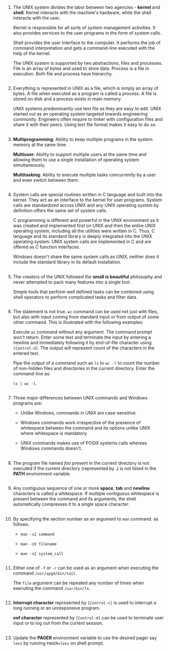 01. The UNIX system divides the labor between two agencies - **kernel** and **shell**. Kernel interacts with the machine's hardware, while the shell interacts with the user.

    Kernel is responsible for all sorts of system management activities. It also provides services to the user programs in the form of system calls.

    Shell provides the user interface to the computer. It performs the job of command interpretation and gets a command-line executed with the help of the kernel.

    The UNIX system is supported by two abstractions, files and processes. File is an array of bytes and used to store data. Process is a file in execution. Both file and process have hierarchy.

##

02. Everything is represented in UNIX as a file, which is simply an array of bytes. A file when executed as a program is called a process. A file is stored on disk and a process exists in main memory.

    UNIX systems predominantly use text file as they are easy to edit. UNIX started out as an operating system targeted towards engineering community. Engineers often require to tinker with configuration files and share it with their peers. Using text file format makes it easy to do so.

##

03. **Multiprogramming**: Ability to keep multiple programs in the system memory at the same time.

    **Multiuser**: Ability to support multiple users at the same time and allowing them to use a single installation of operating system simultaneously.

    **Multitasking**: Ability to execute multiple tasks concurrently by a user and even switch between them.

##

04. System calls are special routines written in C language and built into the kernel. They act as an interface to the kernel for user programs. System calls are standardized across UNIX and any UNIX operating system by definition offers the same set of system calls.

    C programming is different and powerful in the UNIX environment as it was created and implemented first on UNIX and then the entire UNIX operating system, including all the utilities were written in C. Thus, C language and its standard library is deeply integrated into the UNIX operating system. UNIX system calls are implemented in C and are offered as C function interfaces.

    Windows doesn't share the same system calls as UNIX, neither does it include the standard library in its default installation.

##

05. The creators of the UNIX followed the **small is beautiful** philosophy and never attempted to pack many features into a single tool.

    Simple tools that perform well defined tasks can be combined using shell operators to perform complicated tasks and filter data.

##

06. The statement is not true. `wc` command can be used not just with files, but also with input coming from standard input or from output of some other command. This is illustrated with the following examples:

    Execute `wc` command without any argument. The command prompt won't return. Enter some text and terminate the input by entering a newline and immediately following it by end-of-file character using `[Control-d]`. The output will represent count of the characters in the entered text.

    Pipe the output of a command such as `ls` to `wc -l` to count the number of non-hidden files and directories in the current directory. Enter the command-line as:

    `ls | wc -l`.

##

07. Three major differences between UNIX commands and Windows programs are:

    - Unlike Windows, commands in UNIX are case-sensitive.

    - Windows commands work irrespective of the presence of whitespace between the command and its options unlike UNIX where whitespace is mandatory.

    - UNIX commands makes use of POSIX systems calls whereas Windows commands doesn't.

##

08. The program file named _foo_ present in the current directory is not executed if the current directory (represented by **.**) is not listed in the **PATH** environment variable.

##

09. Any contiguous sequence of one or more **space**, **tab** and **newline** characters is called a whitespace. If multiple contiguous whitespace is present between the command and its arguments, the shell automatically compresses it to a single space character.

##

10. By specifying the section number as an argument to `man` command. as follows:

    - `man -s1 command`

    - `man -s5 filename`

    - `man -s2 system_call`

##

11. Either one of `-f` or `-r` can be used as an argument when executing the command `/usr/xpg4/bin/tail`.

    The `file` argument can be repeated any number of times when executing the command `/usr/bin/ls`.

##

12. **Interrupt character** represented by `[Control-c]` is used to interrupt a long running or an unresponsive program.

    **eof character** represented by `[Control-d]` can be used to terminate user input or to log out from the current session.

##

13. Update the **PAGER** environment variable to use the desired pager say `less` by running `PAGER=less` on shell prompt.

##
